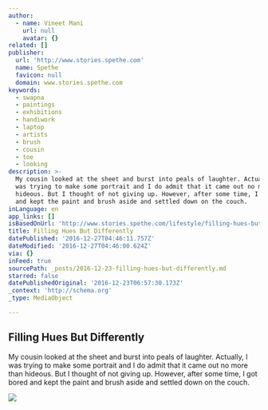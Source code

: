 ```yaml
---
author:
  - name: Vineet Mani
    url: null
    avatar: {}
related: []
publisher:
  url: 'http://www.stories.spethe.com'
  name: Spethe
  favicon: null
  domain: www.stories.spethe.com
keywords:
  - swapna
  - paintings
  - exhibitions
  - handiwork
  - laptop
  - artists
  - brush
  - cousin
  - toe
  - looking
description: >-
  My cousin looked at the sheet and burst into peals of laughter. Actually, I
  was trying to make some portrait and I do admit that it came out no more than
  hideous. But I thought of not giving up. However, after some time, I got bored
  and kept the paint and brush aside and settled down on the couch.
inLanguage: en
app_links: []
isBasedOnUrl: 'http://www.stories.spethe.com/lifestyle/filling-hues-but-differently/'
title: Filling Hues But Differently
datePublished: '2016-12-27T04:46:11.757Z'
dateModified: '2016-12-27T04:46:00.624Z'
via: {}
inFeed: true
sourcePath: _posts/2016-12-23-filling-hues-but-differently.md
starred: false
datePublishedOriginal: '2016-12-23T06:57:30.173Z'
_context: 'http://schema.org'
_type: MediaObject

---
```

<article style=""><h1>Filling Hues But Differently</h1><p>My cousin looked at the sheet and burst into peals of laughter. Actually, I was trying to make some portrait and I do admit that it came out no more than hideous. But I thought of not giving up. However, after some time, I got bored and kept the paint and brush aside and settled down on the couch.</p><img src="http://www.stories.spethe.com/wp-content/uploads/2016/10/paint-brushes-810x540.jpg" /></article>